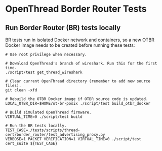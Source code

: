# OpenThread Border Router Tests

## Run Border Router (BR) tests locally

BR tests run in isolated Docker network and containers, so a new OTBR Docker image needs to be created before running these tests:

```shell
# Use root privilege when necessary.

# Download OpenThread's branch of wireshark. Run this for the first time.
./script/test get_thread_wireshark

# Clear current OpenThread directory (remember to add new source files).
git clean -xfd

# Rebuild the OTBR Docker image if OTBR source code is updated.
LOCAL_OTBR_DIR=$HOME/ot-br-posix ./script/test build_otbr_docker

# Build simulated OpenThread firmware.
VIRTUAL_TIME=0 ./script/test build

# Run the BR tests locally.
TEST_CASE=./tests/scripts/thread-cert/border_router/test_advertising_proxy.py
VERBOSE=1 PACKET_VERIFICATION=1 VIRTUAL_TIME=0 ./script/test cert_suite ${TEST_CASE}
```
